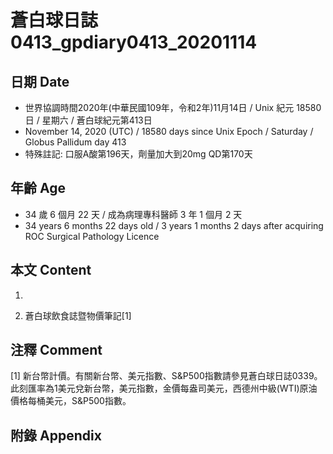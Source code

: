 [_metadata_:encoding]: - "utf-8"
[_metadata_:language]: - "zh-Hant-TW"
[_metadata_:fileformat]: - "markdown"
[_metadata_:MIME_type]: - "text/plain"
[_metadata_:markdown_version]: - "commonmark version 0.29"
[_metadata_:markdown_spec]: - "https://spec.commonmark.org/0.29/"

# 蒼白球日誌0413_gpdiary0413_20201114 #

## 日期 Date ##

* 世界協調時間2020年(中華民國109年，令和2年)11月14日 / Unix 紀元 18580 日 / 星期六 / 蒼白球紀元第413日
* November 14, 2020 (UTC) / 18580 days since Unix Epoch / Saturday / Globus Pallidum day 413
* 特殊註記: 口服A酸第196天，劑量加大到20mg QD第170天

## 年齡 Age ##

* 34 歲 6 個月 22 天 / 成為病理專科醫師 3 年 1 個月 2 天
* 34 years 6 months 22 days old / 3 years 1 months 2 days after acquiring ROC Surgical Pathology Licence

## 本文 Content ##

1. 

    
2. 蒼白球飲食誌暨物價筆記[1]

    

## 注釋 Comment ##

[1] 新台幣計價。有關新台幣、美元指數、S&P500指數請參見蒼白球日誌0339。此刻匯率為1美元兌新台幣，美元指數，金價每盎司美元，西德州中級(WTI)原油價格每桶美元，S&P500指數。



## 附錄 Appendix ##

